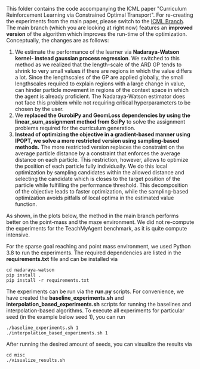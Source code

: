 This folder contains the code accompanying the ICML paper "Curriculum Reinforcement Learning via Constrained Optimal Transport". 
For re-creating the experiments from the main paper, please switch to the [ICML Branch](https://github.com/psclklnk/currot/tree/icml). 
The main branch (which you are looking at right now) features an **improved version** of the algorithm which improves 
the run-time of the optimization. Conceptually, the changes are as follows:

1. We estimate the performance of the learner via **Nadaraya-Watson kernel- instead gaussian process regression**.
We switched to this method as we realized that the length-scale of the ARD GP tends to shrink to very small values if 
there are regions in which the value differs a lot. Since the lengthscales of the GP are applied globally, the small 
lengthscales required to explain regions with a large change in value, can hinder particle movement in regions of the 
context space in which the agent is already proficient. The Nadaraya-Watson estimator does not face this problem while 
not requiring critical hyperparameters to be chosen by the user.
2. We **replaced the GurobiPy and GeomLoss dependencies by using the linear_sum_assignment method from SciPy** to solve the
assignment problems required for the curriculum generation.
3. **Instead of optimizing the objective in a gradient-based manner using IPOPT, we solve a more restricted version using
sampling-based methods.** The more restricted version replaces the constraint on the average particle distance by a constraint
that enforces the average distance on each particle. This restriction, however, allows to optimize the position of each
particle fully individually. We do this local optimization by sampling candidates within the allowed distance and 
selecting the candidate which is closes to the target position of the particle while fulfilling the performance threshold.
This decomposition of the objective leads to faster optimization, while the sampling-based optimization avoids pitfalls 
of local optima in the estimated value function.

As shown, in the plots below, the method in the main branch performs better on the point-mass and the maze environment. We did not re-compute the experiments for the TeachMyAgent benchmark, as it is quite compute intensive.

For the sparse goal reaching and point mass environment, we used Python 3.8 to run the experiments. The required dependencies are listed in the **requirements.txt**
file and can be installed via
```shell script
cd nadaraya-watson
pip install .
pip install -r requirements.txt
```
The experiments can be run via the **run.py** scripts. For convenience, we have created the 
**baseline_experiments.sh** and **interpolation_based_experiments.sh** scripts for running the baselines and interpolation-based algorithms.  To execute all experiments for particular seed (in the example
below seed 1), you can run
```shell script
./baseline_experiments.sh 1
./interpolation_based_experiments.sh 1
```
After running the desired amount of seeds, you can visualize the results via
```shell script
cd misc
./visualize_results.sh
```
